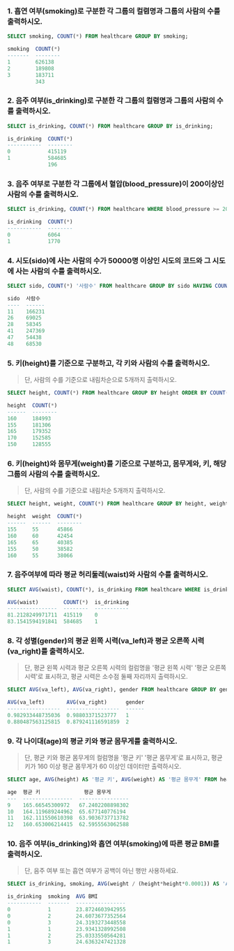 ###  1. 흡연 여부(smoking)로 구분한 각 그룹의 컬렴명과 그룹의 사람의 수를 출력하시오.

```sql 
SELECT smoking, COUNT(*) FROM healthcare GROUP BY smoking;
```

```sql
smoking  COUNT(*)
-------  --------
1        626138  
2        189808  
3        183711  
         343 
```



###  2. 음주 여부(is_drinking)로 구분한 각 그룹의 컬렴명과 그룹의 사람의 수를 출력하시오.

```sql 
SELECT is_drinking, COUNT(*) FROM healthcare GROUP BY is_drinking;
```
```sql 
is_drinking  COUNT(*)
-----------  --------
0            415119  
1            584685  
             196 
```

### 3. 음주 여부로 구분한 각 그룹에서 혈압(blood_pressure)이 200이상인 사람의 수를 출력하시오.

```sql
SELECT is_drinking, COUNT(*) FROM healthcare WHERE blood_pressure >= 200 GROUP BY is_drinking;
```
```sql 
is_drinking  COUNT(*)
-----------  --------
0            6064    
1            1770    
```

### 4. 시도(sido)에 사는 사람의 수가 50000명 이상인 시도의 코드와 그 시도에 사는 사람의 수를 출력하시오.

```sql
SELECT sido, COUNT(*) '사람수' FROM healthcare GROUP BY sido HAVING COUNT(*) >= 50000;

```
```sql 
sido  사람수   
----  ------
11    166231
26    69025 
28    58345 
41    247369
47    54438 
48    68530 
```

### 5. 키(height)를 기준으로 구분하고, 각 키와 사람의 수를 출력하시오.

> 단, 사람의 수를 기준으로 내림차순으로 5개까지 출력하시오.

```sql
SELECT height, COUNT(*) FROM healthcare GROUP BY height ORDER BY COUNT(*) DESC LIMIT 5;
```
```sql 
height  COUNT(*)
------  --------
160     184993  
155     181306  
165     179352  
170     152585  
150     128555  
```

### 6. 키(height)와 몸무게(weight)를 기준으로 구분하고, 몸무게와, 키, 해당 그룹의 사람의 수를 출력하시오. 

> 단, 사람의 수를 기준으로 내림차순 5개까지 출력하시오.

```sql
SELECT height, weight, COUNT(*) FROM healthcare GROUP BY height, weight ORDER BY COUNT(*) DESC LIMIT 5;
```
```sql 
height  weight  COUNT(*)
------  ------  --------
155     55      45866   
160     60      42454   
165     65      40385   
155     50      38582   
160     55      38066   
```

### 7. 음주여부에 따라 평균 허리둘레(waist)와 사람의 수를 출력하시오.

```sql 
SELECT AVG(waist), COUNT(*), is_drinking FROM healthcare WHERE is_drinking <> '' GROUP BY is_drinking;
```
```sql 
AVG(waist)        COUNT(*)  is_drinking
----------------  --------  -----------
81.2128249971711  415119    0          
83.1541594191841  584685    1          
```

### 8. 각 성별(gender)의 평균 왼쪽 시력(va_left)과 평균 오른쪽 시력(va_right)를 출력하시오.

> 단, 평균 왼쪽 시력과 평균 오른쪽 시력의 컬럼명을 '평균 왼쪽 시력' '평균 오른쪽 시력'로 표시하고, 평균 시력은 소수점 둘째 자리까지 출력하시오.

```sql
SELECT AVG(va_left), AVG(va_right), gender FROM healthcare GROUP BY gender;
```
```sql 
AVG(va_left)       AVG(va_right)      gender
-----------------  -----------------  ------
0.982933448735036  0.98803371523777   1     
0.880487563125815  0.879241116591859  2     
```

### 9. 각 나이대(age)의 평균 키와 평균 몸무게를 출력하시오.

> 단, 평균 키와 평균 몸무게의 컬럼명을 '평균 키' '평균 몸무게'로 표시하고, 평균키가 160 이상 평균 몸무게가 60 이상인 데이터만 출력하시오.

```sql
SELECT age, AVG(height) AS '평균 키', AVG(weight) AS '평균 몸무게' FROM healthcare GROUP BY age HAVING AVG(height) >= 160 and AVG(weight) >= 60;
```
```sql 
age  평균 키              평균 몸무게          
---  ----------------  ----------------
9    165.66545300972   67.2402208898302
10   164.119689244962  65.677140776194 
11   162.111550610398  63.9036737713782
12   160.653006214415  62.5955563062588
```

### 10. 음주 여부(is_drinking)와 흡연 여부(smoking)에 따른 평균 BMI를 출력하시오.

> 단, 음주 여부 또는 흡연 여부가 공백이 아닌 행만 사용하세요.

```sql
SELECT is_drinking, smoking, AVG(weight / (height*height*0.0001)) AS 'AVG BMI' FROM healthcare WHERE is_drinking <> '' and smoking <> '' GROUP BY is_drinking, smoking;
```
```sql 
is_drinking  smoking  AVG BMI         
-----------  -------  ----------------
0            1        23.8724603942955
0            2        24.6073677352564
0            3        24.3193273448558
1            1        23.9341328992508
1            2        25.0333550564281
1            3        24.6363247421328
```